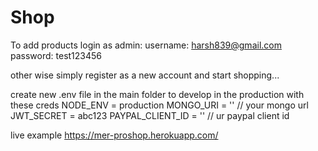 # Shop

To add products login as admin:
username: harsh839@gmail.com
password: test123456

other wise simply register as a new account and start shopping...

create new .env file in the main folder to develop in the production with these creds
NODE_ENV = production
MONGO_URI = '' // your mongo url
JWT_SECRET = abc123
PAYPAL_CLIENT_ID = '' // ur paypal client id

live example
https://mer-proshop.herokuapp.com/
